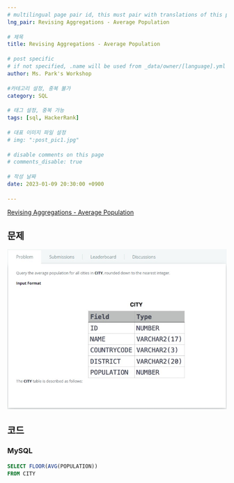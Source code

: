 ```yaml
---
# multilingual page pair id, this must pair with translations of this page. (This name must be unique)
lng_pair: Revising Aggregations - Average Population

# 제목
title: Revising Aggregations - Average Population

# post specific
# if not specified, .name will be used from _data/owner/[language].yml
author: Ms. Park's Workshop

#카테고리 설정, 중복 불가
category: SQL

# 태그 설정, 중복 가능
tags: [sql, HackerRank]

# 대표 이미지 파일 설정
# img: ":post_pic1.jpg"

# disable comments on this page
# comments_disable: true

# 작성 날짜
date: 2023-01-09 20:30:00 +0900

---
```

<!-- 소제목 -->
<!-- outline-start -->
<a href="https://www.hackerrank.com/challenges/average-population/problem?h_r=internal-search">Revising Aggregations - Average Population</a>
<!-- outline-end -->

<h2>문제</h2>
<img src="/assets/img/posts/sql/Average_Population.JPG" title="Average_Population.JPG" alt="Average_Population.JPG"/><br>

<h2>코드</h2>
<h3>MySQL</h3>

```sql
SELECT FLOOR(AVG(POPULATION))
FROM CITY
```

